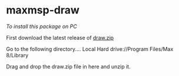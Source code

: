 # maxmsp-draw

*To install this package on PC*

First download the latest release of [draw.zip](https://github.com/remifluff/maxmsp-draw/releases/tag/package)

Go to the following directory.... Local Hard drive://Program Files/Max 8/Library

Drag and drop the draw.zip file in here and unzip it.

